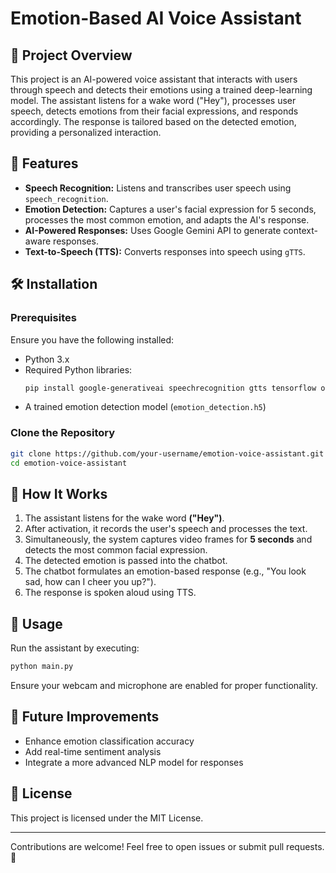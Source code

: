 # Emotion-Based AI Voice Assistant

## 📌 Project Overview
This project is an AI-powered voice assistant that interacts with users through speech and detects their emotions using a trained deep-learning model. The assistant listens for a wake word ("Hey"), processes user speech, detects emotions from their facial expressions, and responds accordingly. The response is tailored based on the detected emotion, providing a personalized interaction.

## 🚀 Features
- **Speech Recognition:** Listens and transcribes user speech using `speech_recognition`.
- **Emotion Detection:** Captures a user's facial expression for 5 seconds, processes the most common emotion, and adapts the AI's response.
- **AI-Powered Responses:** Uses Google Gemini API to generate context-aware responses.
- **Text-to-Speech (TTS):** Converts responses into speech using `gTTS`.

## 🛠️ Installation
### **Prerequisites**
Ensure you have the following installed:
- Python 3.x
- Required Python libraries:
  ```sh
  pip install google-generativeai speechrecognition gtts tensorflow opencv-python numpy
  ```
- A trained emotion detection model (`emotion_detection.h5`)

### **Clone the Repository**
```sh
git clone https://github.com/your-username/emotion-voice-assistant.git
cd emotion-voice-assistant
```

## 📄 How It Works
1. The assistant listens for the wake word **("Hey")**.
2. After activation, it records the user's speech and processes the text.
3. Simultaneously, the system captures video frames for **5 seconds** and detects the most common facial expression.
4. The detected emotion is passed into the chatbot.
5. The chatbot formulates an emotion-based response (e.g., "You look sad, how can I cheer you up?").
6. The response is spoken aloud using TTS.

## 📌 Usage
Run the assistant by executing:
```sh
python main.py
```
Ensure your webcam and microphone are enabled for proper functionality.


## 🤖 Future Improvements
- Enhance emotion classification accuracy
- Add real-time sentiment analysis
- Integrate a more advanced NLP model for responses

## 📜 License
This project is licensed under the MIT License.

---
Contributions are welcome! Feel free to open issues or submit pull requests. 🚀

